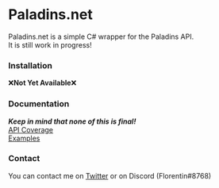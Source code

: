 # Paladins.net
Paladins.net is a simple C# wrapper for the Paladins API.  
It is still work in progress!  

### Installation

❌**Not Yet Available**❌

### Documentation
_**Keep in mind that none of this is final!**_  
[API Coverage](https://github.com/de-MMXIV/Paladins.net/blob/master/Docs/Coverage.md)  
[Examples](https://github.com/de-MMXIV/Paladins.net/blob/master/Docs/Usage.md)


### Contact
You can contact me on [Twitter](https://twitter.com/Florentin_Ldkng) or on Discord (Florentin#8768)
